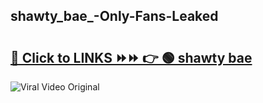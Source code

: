 
 ## shawty_bae_-Only-Fans-Leaked

# <h2><a href="https://clipsfans.com/shawty_bae_&ref=git">🔗 Click to LINKS ⏩⏩ 👉 🟢 shawty bae  </a></h2>

<a href="https://clipsfans.com/shawty_bae_&ref=git" rel="nofollow" data-target="animated-image.originalLink"><img src="https://i.ibb.co.com/xMMVF88/686577567.gif" alt="Viral Video Original" style="max-width: 100%; display: inline-block;" data-target="animated-image.originalImage"></a>
